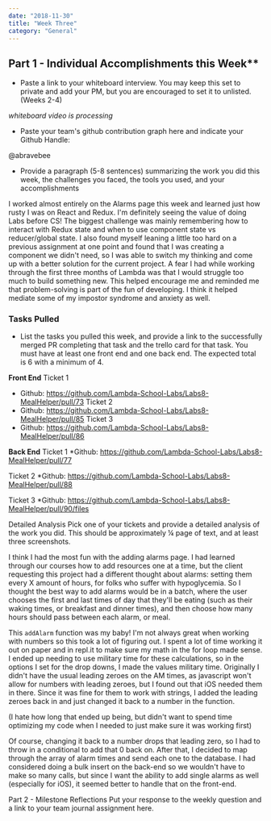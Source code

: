 ```yaml
---
date: "2018-11-30"
title: "Week Three"
category: "General"
---
```


## Part 1 - Individual Accomplishments this Week**
* Paste a link to your whiteboard interview. You may keep this set to private and add your PM, but you are encouraged to set it to unlisted. (Weeks 2-4)

_whiteboard video is processing_

* Paste your team's github contribution graph here and indicate your Github Handle:

[](https://i.ibb.co/zP4mZNR/contributions.png)
@abravebee

* Provide a paragraph (5-8 sentences) summarizing the work you did this week, the challenges you faced, the tools you used, and your accomplishments

I worked almost entirely on the Alarms page this week and learned just how rusty I was on React and Redux. I'm definitely seeing the value of doing Labs before CS! The biggest challenge was mainly remembering how to interact with Redux state and when to use component state vs reducer/global state. I also found myself leaning a little too hard on a previous assignment at one point and found that I was creating a component we didn't need, so I was able to switch my thinking and come up with a better solution for the current project. A fear I had while working through the first three months of Lambda was that I would struggle too much to build something new. This helped encourage me and reminded me that problem-solving is part of the fun of developing. I think it helped mediate some of my impostor syndrome and anxiety as well.

### Tasks Pulled
* List the tasks you pulled this week, and provide a link to the successfully merged PR completing that task and the trello card for that task.  You must have at least one front end and one back end. The expected total is 6 with a minimum of 4.

**Front End**
Ticket 1
* Github: https://github.com/Lambda-School-Labs/Labs8-MealHelper/pull/73
Ticket 2
* Github: https://github.com/Lambda-School-Labs/Labs8-MealHelper/pull/85
Ticket 3
* Github: https://github.com/Lambda-School-Labs/Labs8-MealHelper/pull/86

**Back End**
Ticket 1
*Github: https://github.com/Lambda-School-Labs/Labs8-MealHelper/pull/77

Ticket 2
*Github: https://github.com/Lambda-School-Labs/Labs8-MealHelper/pull/88

Ticket 3
*Github: https://github.com/Lambda-School-Labs/Labs8-MealHelper/pull/90/files


Detailed Analysis
Pick one of your tickets and provide a detailed analysis of the work you did.  This should be approximately ¼ page of text, and at least three screenshots.

I think I had the most fun with the adding alarms page. I had learned through our courses how to add resources one at a time, but the client requesting this project had a different thought about alarms: setting them every X amount of hours, for folks who suffer with hypoglycemia. So I thought the best way to add alarms would be in a batch, where the user chooses the first and last times of day that they'll be eating (such as their waking times, or breakfast and dinner times), and then choose how many hours should pass between each alarm, or meal.

[](https://i.ibb.co/FVyk8gT/addAlarm.png)

This `addAlarm` function was my baby! I'm not always great when working with numbers so this took a lot of figuring out. I spent a lot of time working it out on paper and in repl.it to make sure my math in the for loop made sense. I ended up needing to use military time for these calculations, so in the options I set for the drop downs, I made the values military time. Originally I didn't have the usual leading zeroes on the AM times, as javascript won't allow for numbers with leading zeroes, but I found out that iOS needed them in there. Since it was fine for them to work with strings, I added the leading zeroes back in and just changed it back to a number in the function.

[](https://i.ibb.co/NThKPHR/options.png)

(I hate how long that ended up being, but didn't want to spend time optimizing my code when I needed to just make sure it was working first)

Of course, changing it back to a number drops that leading zero, so I had to throw in a conditional to add that 0 back on. After that, I decided to map through the array of alarm times and send each one to the database. I had considered doing a bulk insert on the back-end so we wouldn't have to make so many calls, but since I want the ability to add single alarms as well (especially for iOS), it seemed better to handle that on the front-end.


Part 2 - Milestone Reflections
Put your response to the weekly question and a link to your team journal assignment here.


